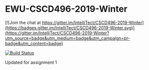 # EWU-CSCD496-2019-Winter

[![Join the chat at https://gitter.im/IntelliTect/CSCD496-2019-Winter](https://badges.gitter.im/IntelliTect/CSCD496-2019-Winter.svg)](https://gitter.im/IntelliTect/CSCD496-2019-Winter?utm_source=badge&utm_medium=badge&utm_campaign=pr-badge&utm_content=badge)

[![Build Status](https://dev.azure.com/rbrintont8230014/SecretSantaOrganization/_apis/build/status/SecretSantaOrganization-ASP.NET%20Core-CI?branchName=Assignment6)](https://dev.azure.com/rbrintont8230014/SecretSantaOrganization/_build/latest?definitionId=2&branchName=Assignment6)



Updated for assignment 1
